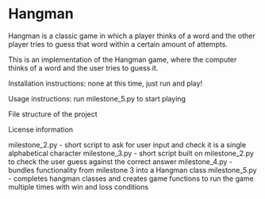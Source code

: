 # Hangman
Hangman is a classic game in which a player thinks of a word and the other player tries to guess that word within a certain amount of attempts.

This is an implementation of the Hangman game, where the computer thinks of a word and the user tries to guess it. 


Installation instructions: none at this time, just run and play!

Usage instructions: run milestone_5.py to start playing

File structure of the project

License information

milestone_2.py - short script to ask for user input and check it is a single alphabetical character
milestone_3.py - short script built on milestone_2.py to check the user guess against the correct answer
milestone_4.py - bundles functionality from milestone 3 into a Hangman class
milestone_5.py - completes hangman classes and creates game functions to run the game multiple times with win and loss conditions
